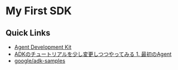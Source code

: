# My First SDK

## Quick Links

- [Agent Development Kit](https://google.github.io/adk-docs/)
- [ADKのチュートリアルを少し変更しつつやってみる 1. 最初のAgent](https://zenn.dev/soundtricker/articles/ae6a98eaefb6ec)
- [google/adk-samples](https://github.com/google/adk-samples)
